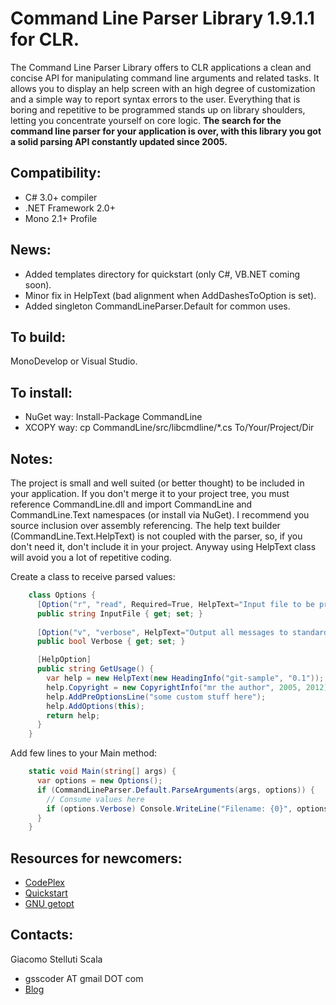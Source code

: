 Command Line Parser Library 1.9.1.1 for CLR.
===
The Command Line Parser Library offers to CLR applications a clean and concise API for manipulating command line arguments and related tasks.
It allows you to display an help screen with an high degree of customization and a simple way to report syntax errors to the user.
Everything that is boring and repetitive to be programmed stands up on library shoulders, letting you concentrate yourself on core logic.
__The search for the command line parser for your application is over, with this library you got a solid parsing API constantly updated since 2005.__

Compatibility:
---
  - C# 3.0+ compiler
  - .NET Framework 2.0+
  - Mono 2.1+ Profile

News:
---
  - Added templates directory for quickstart (only C#, VB.NET coming soon).
  - Minor fix in HelpText (bad alignment when AddDashesToOption is set).
  - Added singleton CommandLineParser.Default for common uses.

To build:
---
MonoDevelop or Visual Studio.

To install:
---
  - NuGet way: Install-Package CommandLine
  - XCOPY way: cp CommandLine/src/libcmdline/*.cs To/Your/Project/Dir

Notes:
---
The project is small and well suited (or better thought) to be included in your application. If you don't merge it to your project tree, you must reference CommandLine.dll and import CommandLine and CommandLine.Text namespaces (or install via NuGet).
I recommend you source inclusion over assembly referencing.
The help text builder (CommandLine.Text.HelpText) is not coupled with the parser, so, if you don't need it, don't include it in your project.
Anyway using HelpText class will avoid you a lot of repetitive coding.

Create a class to receive parsed values:

```csharp
    class Options {
      [Option("r", "read", Required=True, HelpText="Input file to be processed.")]
      public string InputFile { get; set; }
    
      [Option("v", "verbose", HelpText="Output all messages to standard output.")]
      public bool Verbose { get; set; }

      [HelpOption]
      public string GetUsage() {
        var help = new HelpText(new HeadingInfo("git-sample", "0.1"));
        help.Copyright = new CopyrightInfo("mr the author", 2005, 2012);
        help.AddPreOptionsLine("some custom stuff here");
        help.AddOptions(this);
        return help;
      }
    }
```

Add few lines to your Main method:

```csharp
    static void Main(string[] args) {
      var options = new Options();
      if (CommandLineParser.Default.ParseArguments(args, options)) {
        // Consume values here
        if (options.Verbose) Console.WriteLine("Filename: {0}", options.InputFile);
      }
    }
```

Resources for newcomers:
---
  - [CodePlex](http://commandline.codeplex.com)
  - [Quickstart](http://commandline.codeplex.com/wikipage?title=Quickstart&referringTitle=Documentation)
  - [GNU getopt](http://www.gnu.org/software/libc/manual/html_node/Getopt.html)

Contacts:
---
Giacomo Stelluti Scala
  - gsscoder AT gmail DOT com
  - [Blog](http://gsscoder.blogspot.it)
